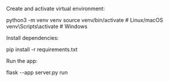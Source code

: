 Create and activate virtual environment:

python3 -m venv venv
source venv/bin/activate # Linux/macOS
venv\Scripts\activate # Windows

Install dependencies:

pip install -r requirements.txt

Run the app:

flask --app server.py run
